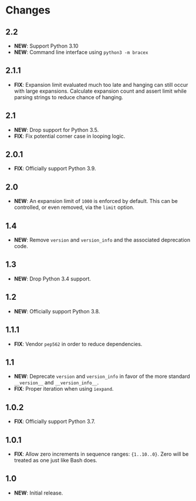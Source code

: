 # Changes

## 2.2

- **NEW**: Support Python 3.10
- **NEW**: Command line interface using `python3 -m bracex`

## 2.1.1

- **FIX**: Expansion limit evaluated much too late and hanging can still occur with large expansions. Calculate
  expansion count and assert limit while parsing strings to reduce chance of hanging.

## 2.1

- **NEW**: Drop support for Python 3.5.
- **FIX**: Fix potential corner case in looping logic.

## 2.0.1

- **FIX**: Officially support Python 3.9.

## 2.0

- **NEW**: An expansion limit of `1000` is enforced by default. This can be controlled, or even removed, via the `limit`
  option.

## 1.4

- **NEW**: Remove `version` and `version_info` and the associated deprecation code.

## 1.3

- **NEW**: Drop Python 3.4 support.

## 1.2

- **NEW**: Officially support Python 3.8.

## 1.1.1

- **FIX**: Vendor `pep562` in order to reduce dependencies.

## 1.1

- **NEW**: Deprecate `version` and `version_info` in favor of the more standard `__version__` and `__version_info__`.
- **FIX**: Proper iteration when using `iexpand`.

## 1.0.2

- **FIX**: Officially support Python 3.7.

## 1.0.1

- **FIX**: Allow zero increments in sequence ranges: `{1..10..0}`. Zero will be treated as one just like Bash does.

## 1.0

- **NEW**: Initial release.
